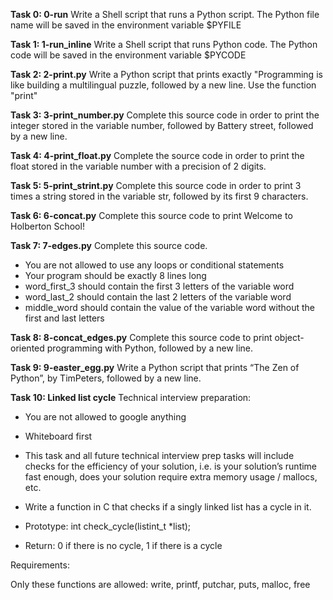 **Task 0: 0-run**
Write a Shell script that runs a Python script.
The Python file name will be saved in the environment variable $PYFILE

**Task 1: 1-run_inline**
Write a Shell script that runs Python code.
The Python code will be saved in the environment variable $PYCODE

**Task 2: 2-print.py**
Write a Python script that prints exactly "Programming is like building a multilingual puzzle, followed by a new line.
Use the function "print"

**Task 3: 3-print_number.py**
Complete this source code in order to print the integer stored in the variable number, followed by Battery street, followed by a new line.

**Task 4: 4-print_float.py**
Complete the source code in order to print the float stored in the variable number with a precision of 2 digits.

**Task 5: 5-print_strint.py**
Complete this source code in order to print 3 times a string stored in the variable str, followed by its first 9 characters.

**Task 6: 6-concat.py**
Complete this source code to print Welcome to Holberton School!

**Task 7: 7-edges.py**
Complete this source code.
- You are not allowed to use any loops or conditional statements
- Your program should be exactly 8 lines long
- word_first_3 should contain the first 3 letters of the variable word
- word_last_2 should contain the last 2 letters of the variable word
- middle_word should contain the value of the variable word without the first and last letters

**Task 8: 8-concat_edges.py**
Complete this source code to print object-oriented programming with Python, followed by a new line.

**Task 9: 9-easter_egg.py**
Write a Python script that prints “The Zen of Python”, by TimPeters, followed by a new line.

**Task 10: Linked list cycle**
Technical interview preparation:

- You are not allowed to google anything
- Whiteboard first
- This task and all future technical interview prep tasks will include checks for the efficiency of your solution, i.e. is your solution’s runtime fast enough, does your solution require extra memory usage / mallocs, etc.
- Write a function in C that checks if a singly linked list has a cycle in it.

- Prototype: int check_cycle(listint_t *list);
- Return: 0 if there is no cycle, 1 if there is a cycle

Requirements:

Only these functions are allowed: write, printf, putchar, puts, malloc, free
